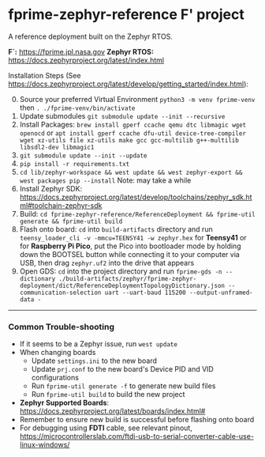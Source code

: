 # fprime-zephyr-reference F' project

A reference deployment built on the Zephyr RTOS. 

**F´:** https://fprime.jpl.nasa.gov
**Zephyr RTOS:** https://docs.zephyrproject.org/latest/index.html

Installation Steps (See https://docs.zephyrproject.org/latest/develop/getting_started/index.html):

  0. Source your preferred Virtual Environment `python3 -m venv fprime-venv` then `. ./fprime-venv/bin/activate`
  1. Update submodules `git submodule update --init --recursive`
  2. Install Packages: `brew install gperf ccache qemu dtc libmagic wget openocd` or `apt install gperf ccache dfu-util device-tree-compiler wget xz-utils file xz-utils make gcc gcc-multilib g++-multilib libsdl2-dev libmagic1`
  3. `git submodule update --init --update`
  4. `pip install -r requirements.txt`
  5. `cd lib/zephyr-workspace && west update && west zephyr-export && west packages pip --install` Note: may take a while
  6. Install Zephyr SDK: https://docs.zephyrproject.org/latest/develop/toolchains/zephyr_sdk.html#toolchain-zephyr-sdk
  7. Build: `cd fprime-zephyr-reference/ReferenceDeployment && fprime-util generate && fprime-util build`
  8. Flash onto board: `cd` into `build-artifacts` directory and run `teensy_loader_cli -v -mmcu=TEENSY41 -w zephyr.hex` for **Teensy41** or for **Raspberry Pi Pico**, put the Pico into bootloader mode by holding down the BOOTSEL button while connecting it to your computer via USB, then drag `zephyr.uf2` into the drive that appears
  9. Open GDS: `cd` into the project directory and run `fprime-gds -n --dictionary ./build-artifacts/zephyr/fprime-zephyr-deployment/dict/ReferenceDeploymentTopologyDictionary.json --communication-selection uart --uart-baud 115200 --output-unframed-data -` 

---
### Common Trouble-shooting 
* If it seems to be a Zephyr issue, run `west update` 
* When changing boards
  * Update `settings.ini` to the new board
  * Update `prj.conf` to the new board's Device PID and VID configurations 
  * Run `fprime-util generate -f` to generate new build files 
  * Run `fprime-util build` to build the new project 
* **Zephyr Supported Boards**: https://docs.zephyrproject.org/latest/boards/index.html#
* Remember to ensure new build is successful before flashing onto board
* For debugging using **FDTI** cable, see relevant pinout, https://microcontrollerslab.com/ftdi-usb-to-serial-converter-cable-use-linux-windows/



